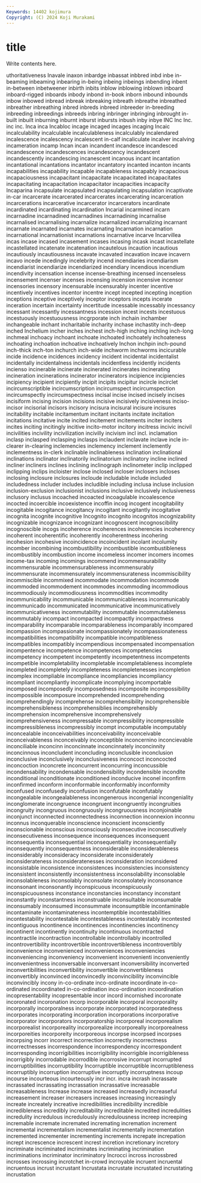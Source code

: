 ```yaml
---
Keywords: 14402 kojimura
Copyright: (C) 2024 Koji Murakami
---
```


# title

Write contents here.



uthoritativeness Inavale inaxon
inbardge inbassat inbbred inbd inbe in-beaming inbeaming inbearing in-being inbeing
inbeings inbending inbent in-between inbetweener inbirth inbits inblow inblowing inblown
inboard inboard-rigged inboards inbody inbond in-book inborn inbound inbounds inbow
inbowed inbread inbreak inbreaking inbreath inbreathe inbreathed inbreather inbreathing inbred
inbreds inbreed inbreeder in-breeding inbreeding inbreedings inbreeds inbring inbringer inbringing
inbrought in-built inbuilt inburning inburnt inburst inbursts inbush inby inbye
INC Inc Inc. inc inc. Inca inca Incabloc incage incaged
incages incaging Incaic incalculability incalculable incalculableness incalculably incalendared incalescence incalescency
incalescent in-calf incaliculate incalver incalving incameration incamp Incan incan incandent
incandesce incandesced incandescence incandescences incandescency incandescent incandescently incandescing incanescent incanous
incant incantation incantational incantations incantator incantatory incanted incanton incants incapabilities
incapability incapable incapableness incapably incapacious incapaciousness incapacitant incapacitate incapacitated incapacitates
incapacitating incapacitation incapacitator incapacities incapacity Incaparina incapsulate incapsulated incapsulating incapsulation
incaptivate in-car incarcerate incarcerated incarcerates incarcerating incarceration incarcerations incarcerative incarcerator
incarcerators incardinate incardinated incardinating incardination Incarial incarmined incarn incarnadine incarnadined
incarnadines incarnadining incarnalise incarnalised incarnalising incarnalize incarnalized incarnalizing incarnant incarnate
incarnated incarnates incarnating Incarnation incarnation incarnational incarnationist incarnations incarnative incarve
Incarvillea incas incase incased incasement incases incasing incask incast incastellate
incastellated incatenate incatenation incautelous incaution incautious incautiously incautiousness incavate incavated
incavation incave incavern incavo incede incedingly incelebrity incend incendiaries incendiarism
incendiarist incendiarize incendiarized incendiary incendious incendium incendivity incensation incense incense-breathing
incensed incenseless incensement incenser incenses incensing incension incensive incensor incensories
incensory incensurable incensurably incenter incentive incentively incentives incentor incentre incept
incepted incepting inception inceptions inceptive inceptively inceptor inceptors incepts incerate
inceration incertain incertainty incertitude incessable incessably incessancy incessant incessantly incessantness
incession incest incests incestuous incestuously incestuousness incgrporate inch inchain inchamber
inchangeable inchant incharitable incharity inchase inchastity inch-deep inched Inchelium incher
inches inchest inch-high inching inchling inch-long inchmeal inchoacy inchoant inchoate
inchoated inchoately inchoateness inchoating inchoation inchoative inchoatively Inchon inchpin inch-pound
inch-thick inch-ton inchurch inch-wide inchworm inchworms incicurable incide incidence incidences
incidency incident incidental incidentalist incidentally incidentalness incidentals incidentless incidently incidents
incienso incinerable incinerate incinerated incinerates incinerating incineration incinerations incinerator incinerators
incipience incipiencies incipiency incipient incipiently incipit incipits incipitur incircle incirclet
incircumscriptible incircumscription incircumspect incircumspection incircumspectly incircumspectness incisal incise incised incisely
incises incisiform incising incision incisions incisive incisively incisiveness inciso- incisor
incisorial incisors incisory incisura incisural incisure incisures incitability incitable incitamentum
incitant incitants incitate incitation incitations incitative incite incited incitement incitements
inciter inciters incites inciting incitingly incitive incito-motor incitory incitress incivic
incivil incivilities incivility incivilization incivilly incivism incl incl. inclamation inclasp
inclasped inclasping inclasps inclaudent inclavate inclave incle in-clearer in-clearing inclemencies
inclemency inclement inclemently inclementness in-clerk inclinable inclinableness inclination inclinational inclinations
inclinator inclinatorily inclinatorium inclinatory incline inclined incliner incliners inclines inclining
inclinograph inclinometer inclip inclipped inclipping inclips incloister inclose inclosed incloser
inclosers incloses inclosing inclosure inclosures incloude includable include included includedness
includer includes includible including inclusa incluse inclusion inclusion-exclusion inclusionist inclusions
inclusive inclusively inclusiveness inclusory inclusus incoached incoacted incoagulable incoalescence incocted
incoercible incoexistence incoffin incog incogent incogitability incogitable incogitance incogitancy incogitant
incogitantly incogitative incognita incognite incognitive Incognito incognito incognitos incognizability incognizable
incognizance incognizant incognoscent incognoscibility incognoscible incogs incoherence incoherences incoherencies incoherency
incoherent incoherentific incoherently incoherentness incohering incohesion incohesive incoincidence incoincident incolant
incolumity incomber incombining incombustibility incombustible incombustibleness incombustibly incombustion income incomeless
incomer incomers incomes income-tax incoming incomings incommend incommensurability incommensurable incommensurableness
incommensurably incommensurate incommensurately incommensurateness incommiscibility incommiscible incommixed incommodate incommodation incommode
incommoded incommodement incommodes incommoding incommodious incommodiously incommodiousness incommodities incommodity incommunicability
incommunicable incommunicableness incommunicably incommunicado incommunicated incommunicative incommunicatively incommunicativeness incommutability incommutable
incommutableness incommutably incompact incompacted incompactly incompactness incomparability incomparable incomparableness incomparably
incompared incompassion incompassionate incompassionately incompassionateness incompatibilities incompatibility incompatible incompatibleness incompatibles
incompatibly incompendious incompensated incompensation incompentence incompetence incompetences incompetencies incompetency incompetent
incompetently incompetentness incompetents incompetible incompletability incompletable incompletableness incomplete incompleted incompletely
incompleteness incompletenesses incompletion incomplex incompliable incompliance incompliancies incompliancy incompliant incompliantly
incomplicate incomplying incomportable incomposed incomposedly incomposedness incomposite incompossibility incompossible incomposure
incomprehended incomprehending incomprehendingly incomprehense incomprehensibility incomprehensible incomprehensibleness incomprehensiblies incomprehensibly incomprehension
incomprehensive incomprehensively incomprehensiveness incompressable incompressibility incompressible incompressibleness incompressibly incompt incomputable
incomputably inconcealable inconceivabilities inconceivability inconceivable inconceivableness inconceivably inconceptible inconcernino inconcievable
inconciliable inconcinn inconcinnate inconcinnately inconcinnity inconcinnous inconcludent inconcluding inconclusible inconclusion
inconclusive inconclusively inconclusiveness inconcoct inconcocted inconcoction inconcrete inconcurrent inconcurring inconcussible
incondensability incondensable incondensibility incondensible incondite inconditional inconditionate inconditioned inconducive inconel
inconfirm inconfirmed inconform inconformable inconformably inconformity inconfused inconfusedly inconfusion inconfutable
inconfutably incongealable incongealableness incongenerous incongenial incongeniality inconglomerate incongruence incongruent incongruently
incongruities incongruity incongruous incongruously incongruousness inconjoinable inconjunct inconnected inconnectedness inconnection
inconnexion inconnu inconnus inconquerable inconscience inconscient inconsciently inconscionable inconscious inconsciously
inconsecutive inconsecutively inconsecutiveness inconsequence inconsequences inconsequent inconsequentia inconsequential inconsequentiality inconsequentially
inconsequently inconsequentness inconsiderable inconsiderableness inconsiderably inconsideracy inconsiderate inconsiderately inconsiderateness inconsideratenesses
inconsideration inconsidered inconsistable inconsistence inconsistences inconsistencies inconsistency inconsistent inconsistently inconsistentness
inconsolability inconsolable inconsolableness inconsolably inconsolate inconsolately inconsonance inconsonant inconsonantly inconspicuous
inconspicuously inconspicuousness inconstance inconstancies inconstancy inconstant inconstantly inconstantness inconstruable inconsultable
inconsumable inconsumably inconsumed inconsummate inconsumptible incontaminable incontaminate incontaminateness incontemptible incontestabilities
incontestability incontestable incontestableness incontestably incontested incontiguous incontinence incontinences incontinencies incontinency
incontinent incontinently incontinuity incontinuous incontracted incontractile incontraction incontrollable incontrollably incontrolled
incontrovertibility incontrovertible incontrovertibleness incontrovertibly inconvenience inconvenienced inconveniences inconveniencies inconveniencing inconveniency
inconvenient inconvenienti inconveniently inconvenientness inconversable inconversant inconversibility inconverted inconvertibilities inconvertibility
inconvertible inconvertibleness inconvertibly inconvinced inconvincedly inconvincibility inconvincible inconvincibly incony in-co-ordinate
inco-ordinate incoordinate in-co-ordinated incoordinated in-co-ordination inco-ordination incoordination incopresentability incopresentable incor
incord incornished incoronate incoronated incoronation incorp incorporable incorporal incorporality incorporally
incorporalness incorporate incorporated incorporatedness incorporates incorporating incorporation incorporations incorporative incorporator
incorporators incorporatorship incorporeal incorporealism incorporealist incorporeality incorporealize incorporeally incorporealness incorporeities
incorporeity incorporeous incorpse incorpsed incorpses incorpsing incorr incorrect incorrection incorrectly
incorrectness incorrectnesses incorrespondence incorrespondency incorrespondent incorresponding incorrigibilities incorrigibility incorrigible incorrigibleness
incorrigibly incorrodable incorrodible incorrosive incorrupt incorrupted incorruptibilities incorruptibility Incorruptible incorruptible
incorruptibleness incorruptibly incorruption incorruptive incorruptly incorruptness incoup incourse incourteous incourteously
incr incr. incra incrash incrassate incrassated incrassating incrassation incrassative increasable
increasableness Increase increase increased increasedly increaseful increasement increaser increasers increases
increasing increasingly increate increately increative incredibilities incredibility incredible incredibleness incredibly
increditability increditable incredited incredulities incredulity incredulous incredulously incredulousness increep increeping
incremable incremate incremated incremating incremation increment incremental incrementalism incrementalist incrementally
incrementation incremented incrementer incrementing increments increpate increpation incrept increscence increscent
increst incretion incretionary incretory incriminate incriminated incriminates incriminating incrimination incriminations
incriminator incriminatory Incrocci incross incrossbred incrosses incrossing incrotchet in-crowd incroyable
incruent incruental incruentous incrust incrustant Incrustata incrustate incrustated incrustating incrustation
